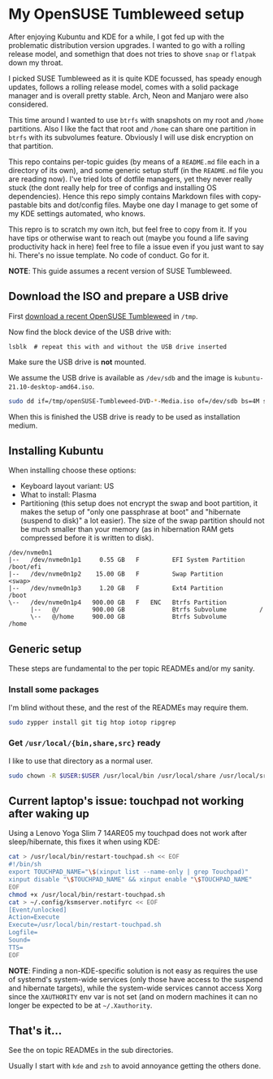 # My OpenSUSE Tumbleweed setup

After enjoying Kubuntu and KDE for a while, I got fed up with the problematic distribution version upgrades.
I wanted to go with a rolling release model, and somethign that does not tries to shove `snap` or `flatpak` down my throat.

I picked SUSE Tumbleweed as it is quite KDE focussed, has speady enough updates, follows a rolling release model, comes with a solid package manager and is overall pretty stable. Arch, Neon and Manjaro were also considered.

This time around I wanted to use `btrfs` with snapshots on my root and `/home` partitions. Also I like the fact that  root and `/home` can share one partition in `btrfs` with its subvolumes feature. Obviously I will use disk encryption on that partition.

This repo contains per-topic guides (by means of a `README.md` file each in a directory of its own), and some generic setup stuff (in the `README.md` file you are reading now). I've tried lots of dotfile managers, yet they never really stuck (the dont really help for tree of configs and installing OS dependencies). Hence this repo simply contains Markdown files with copy-pastable bits and dot/config files. Maybe one day I manage to get some of my KDE settings automated, who knows.

This repro is to scratch my own itch, but feel free to copy from it. If you have tips or otherwise want to reach out (maybe you found a life saving productivity hack in here) feel free to file a issue even if you just want to say hi. There's no issue template. No code of conduct. Go for it.

**NOTE**: This guide assumes a recent version of SUSE Tumbleweed.


## Download the ISO and prepare a USB drive

First [download a recent OpenSUSE Tumbleweed](https://get.opensuse.org/tumbleweed/#download) in `/tmp`.

Now find the block device of the USB drive with:

    lsblk  # repeat this with and without the USB drive inserted

Make sure the USB drive is **not** mounted.

We assume the USB drive is available as `/dev/sdb` and the image is `kubuntu-21.10-desktop-amd64.iso`.

```bash
sudo dd if=/tmp/openSUSE-Tumbleweed-DVD-*-Media.iso of=/dev/sdb bs=4M status=progress && sync
```

When this is finished the USB drive is ready to be used as installation medium.


## Installing Kubuntu

When installing choose these options:

* Keyboard layout variant: US
* What to install: Plasma
* Partitioning (this setup does not encrypt the swap and boot partition, it makes the setup of "only one passphrase at boot" and "hibernate (suspend to disk)" a lot easier). The size of the swap partition should not be much smaller than your memory (as in hibernation RAM gets compressed before it is written to disk).

```
/dev/nvme0n1
|--   /dev/nvme0n1p1     0.55 GB   F         EFI System Partition    /boot/efi
|--   /dev/nvme0n1p2    15.00 GB   F         Swap Partition          <swap>
|--   /dev/nvme0n1p3     1.20 GB   F         Ext4 Partition          /boot
\--   /dev/nvme0n1p4   900.00 GB   F   ENC   Btrfs Partition
      |--   @/         900.00 GB             Btrfs Subvolume         /
      \--   @/home     900.00 GB             Btrfs Subvolume         /home
```

## Generic setup

These steps are fundamental to the per topic READMEs and/or my sanity.


### Install some packages

I'm blind without these, and the rest of the READMEs may require them.

```bash
sudo zypper install git tig htop iotop ripgrep
```

### Get `/usr/local/{bin,share,src}` ready

I like to use that directory as a normal user.

```bash
sudo chown -R $USER:$USER /usr/local/bin /usr/local/share /usr/local/src
```

## Current laptop's issue: touchpad not working after waking up

Using a Lenovo Yoga Slim 7 14ARE05 my touchpad does not work after sleep/hibernate, this fixes it when using KDE:

```bash
cat > /usr/local/bin/restart-touchpad.sh << EOF
#!/bin/sh
export TOUCHPAD_NAME="\$(xinput list --name-only | grep Touchpad)"
xinput disable "\$TOUCHPAD_NAME" && xinput enable "\$TOUCHPAD_NAME"
EOF
chmod +x /usr/local/bin/restart-touchpad.sh
cat > ~/.config/ksmserver.notifyrc << EOF
[Event/unlocked]
Action=Execute
Execute=/usr/local/bin/restart-touchpad.sh
Logfile=
Sound=
TTS=
EOF
```

**NOTE**: Finding a non-KDE-specific solution is not easy as requires the use of systemd's system-wide services (only those have access to the suspend and hibernate targets), while the system-wide services cannot access Xorg since the `XAUTHORITY` env var is not set (and on modern machines it can no longer be expected to be at `~/.Xauthority`.


## That's it...

See the on topic READMEs in the sub directories.

Usually I start with `kde` and `zsh` to avoid annoyance getting the others done.

